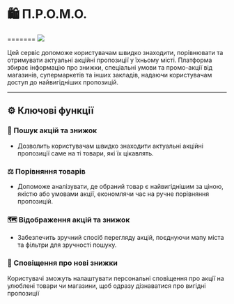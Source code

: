 # 🛍️ П.Р.О.М.О.

=======
![](https://img.shields.io/badge/Status-Under%20Development-red?style=flat-square)

Цей сервіс допоможе користувачам швидко знаходити, порівнювати та отримувати актуальні акційні пропозиції у їхньому місті.
Платформа збирає інформацію про знижки, спеціальні умови та промо-акції від магазинів, супермаркетів та інших закладів, надаючи користувачам доступ до найвигідніших пропозицій.

---

## ⚙️ Ключові функції

### 🔎 Пошук акцій та знижок

- Дозволить користувачам швидко знаходити актуальні акційні пропозиції саме на ті товари, які їх цікавлять.

### ⚖️ Порівняння товарів

- Допоможе аналізувати, де обраний товар є найвигіднішим за ціною, якістю або умовами акції, економлячи час на ручне порівняння пропозицій.

### 🗺 Відображення акцій та знижок

- Забезпечить зручний спосіб перегляду акцій, поєднуючи мапу міста та фільтри для зручності пошуку.

### 🔔 Сповіщення про нові знижки

Користувачі зможуть налаштувати персональні сповіщення про акції на улюблені товари чи магазини, щоб одразу дізнаватися про вигідні пропозиції
